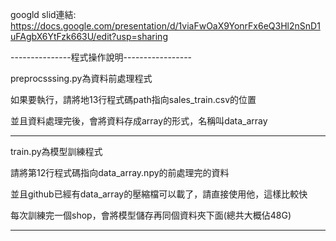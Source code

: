 googld slid連結:
https://docs.google.com/presentation/d/1viaFwOaX9YonrFx6eQ3Hl2nSnD1uFAgbX6YtFzk663U/edit?usp=sharing

---------------程式操作說明-----------------

preprocsssing.py為資料前處理程式

如果要執行，請將地13行程式碼path指向sales_train.csv的位置

並且資料處理完後，會將資料存成array的形式，名稱叫data_array

--------------------------------------------

train.py為模型訓練程式

請將第12行程式碼指向data_array.npy的前處理完的資料

並且github已經有data_array的壓縮檔可以載了，請直接使用他，這樣比較快

每次訓練完一個shop，會將模型儲存再同個資料夾下面(總共大概佔48G)

-------------------------------------------
